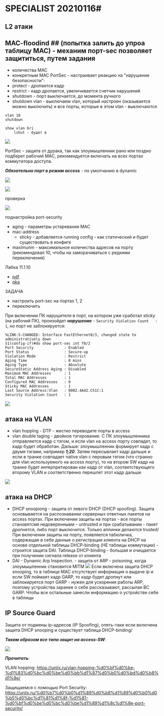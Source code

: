 # SPECIALIST 20210116#

## L2 атаки ##
## MAC-floodind ##  (попытка залить до упроа таблицу MAC) - механим порт-sec позволяет защититься, путем задания
- количества MAC
- конкретным MAC
PortSec - настраивает реакцию на "нарушение безопасности":
- protect - дропается кадр
- restrict - кадр дропается, увеличивается счетчик нарушений
- shutdown - порт выключается, до момента ручного 
- shutdown vlan - выключаем vlan, который настроен (оказывается можно выключить) и все порты, которые в этом vlan - выключаются
```
vlan 10
shutdown

show vlan bri
    lshut - будет в 
```

![](./pictures/01.jpg)

PortSec - защита от дурака, так как злоумышленник рано или поздно подберет рабочий MAC, рекомендуется включать на всех портах коммутатора доступа. 

___Обязательно порт в режим access___ - по умолчанию в dynamic

![](./pictures/02.jpg)

![](./pictures/04.jpg)

проверка

![](./pictures/03.jpg)

поднастройка port-security
- aging - параметры устаревания MAC
- mac-address
   - sticky - добавляется running config - как статический и будет существовать в конфиге
- maximunm - максимальное количества адресов на порту (рекомендовал 10, чтобы на заморачиваться с редкими переключения)

Лабка 11.1.10

- [pdf](./labs/11.1.10-packet-tracer---implement-port-security.pdf)
- [pka](./labs/11.1.10-packet-tracer---implement-port-security.pka)

ЗАДАЧА
- настроить port-sec на портах 1, 2
- переключить 

При включении ПК нарушителя в порт, на котором уже сработал sticky (на рабочий ПК), произойдет ___нарушение___ - ```Security Violation Count   : 1```, но порт не заблокируется:

```
%LINK-5-CHANGED: Interface FastEthernet0/3, changed state to administratively down
S1(config-if)#do show port-sec int f0/2
Port Security              : Enabled
Port Status                : Secure-up
Violation Mode             : Restrict
Aging Time                 : 0 mins
Aging Type                 : Absolute
SecureStatic Address Aging : Disabled
Maximum MAC Addresses      : 1
Total MAC Addresses        : 1
Configured MAC Addresses   : 0
Sticky MAC Addresses       : 1
Last Source Address:Vlan   : 0002.4A42.C51C:1
Security Violation Count   : 1
```

![](./pictures/05.jpg)


## атака на VLAN ##
- vlan hopping - DTP - жестко переводите порты в access
- vlan double taging - двойное тэгирование. С ПК злоумышленника отправляется кадр с тэгом, и если vlan на access порту совпадет, то кадр будет обработан. Дальше: злоумышленник формирует кадр с двумя тэгами, например ___1;20___. Затем пересывлает кадр дальше и если в транке совпадает native vlan с перовым тэгом (что странно для vlan используемого на access порту), то на втором SW кадр на транке будет интерпретирован как кадр от vlan, соответствующего второму VLAN и соответственно перешлет этот кадр дальше

![](./pictures/06.jpg)

## атака на DHCP ##

- DHCP snoopiong  - защита от левого DHCP (DHCP spoofing). Защита основывается на распознавании серверных ответных пакетов на access портах. При включении защиты на портах - все порты становятсмя недоверенными - untrusted и при срабатывании - пакет дропнется, либо порт выключится. Тольео аплинки делаются trusted/ При включении защиты на порту, появляется табюличка, содержащая в себе данные о регистрации клиента на DHCP на основе отдельной таблицы DHCP-binding (НЕ таблицы коммутации) - строится защита DAI. Таблица DHCP-binding - большая и очищается при получении сигнала release от клиента
- DAI - Dynamic Arp Inspection. - защита от ARP - poisoning, когда злоумышленник становится MITM
![](./pictures/07.jpg)
Если включена защита DHCP snooping, то в таблице MAC отсутствует информация о выдаче ip и если SW поймает кадр GARP, то кадр будет дропнут или  заблокируется порт
GARP - нужен для ускорения работы ARP, поэтому устройства заранее о себе рассказывают, рассылая BC GARP. Чтобы все остальные занесли информацию о устройстве себе в таблицы

## IP Source Guard ##
Защита от подмены ip-адресов (IP Spoofing), опять-таки если включена защита DHCP snooping и существует таблица DHCP-binding/


___Таким образом все типа защит на access-SW___:

![](./pictures/08.jpg)


___Прочитать___:

VLAN hopping: https://unlix.ru/vlan-hopping-%d0%bf%d0%be-%d1%83%d0%bc%d0%be%d0%bb%d1%87%d0%b0%d0%bd%d0%b8%d1%8e/

Защищаемся с помощью Port Security:
https://unlix.ru/%d0%b7%d0%b0%d1%89%d0%b8%d1%89%d0%b0%d0%b5%d0%bc%d1%81%d1%8f-%d1%81-%d0%bf%d0%be%d0%bc%d0%be%d1%89%d1%8c%d1%8e-port-security/